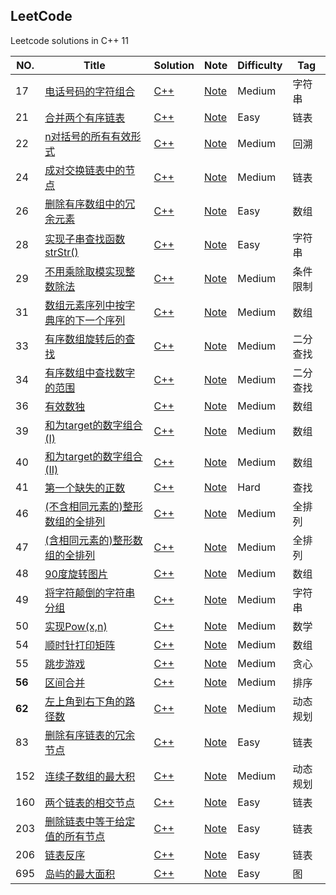 ## LeetCode


Leetcode solutions in C++ 11

|NO.|Title|Solution|Note|Difficulty|Tag|
|---|-----|--------|----|----------|---|
|17|[电话号码的字符组合](https://leetcode.com/problems/letter-combinations-of-a-phone-number/description/)|[C++](https://leetcode.com/problems/letter-combinations-of-a-phone-number/discuss/8097/My-iterative-sollution-very-simple-under-15-lines)|[Note](17.Letter%20Combinations%20of%20a%20Phone%20Number/README.md)|Medium|字符串|
|21|[合并两个有序链表](https://leetcode.com/problems/merge-two-sorted-lists/description/)|[C++](21.Merge%20Two%20Sorted%20Lists/21.cpp)|[Note](21.Merge%20Two%20Sorted%20Lists/README.md)|Easy|链表|
|22|[n对括号的所有有效形式](https://leetcode.com/problems/generate-parentheses/description/)|[C++](22.Generate%20Parentheses/22.cpp)|[Note](22.Generate%20Parentheses/README.md)|Medium|回溯|
|24|[成对交换链表中的节点](https://leetcode.com/problems/swap-nodes-in-pairs/description/)|[C++](24.Swap%20Nodes%20in%20Pairs/24.cpp)|[Note](24.Swap%20Nodes%20in%20Pairs/README.md)|Medium|链表|
|26|[删除有序数组中的冗余元素](https://leetcode.com/problems/remove-duplicates-from-sorted-array/description/)|[C++](26.Remove%20Duplicates%20from%20Sorted%20Array/26.cpp)|[Note](26.Remove%20Duplicates%20from%20Sorted%20Array/README.md)|Easy|数组|
|28|[实现子串查找函数strStr()](https://leetcode.com/problems/implement-strstr/description/)|[C++](28.Implement%20strStr/28.cpp)|[Note](28.Implement%20strStr/README.md)|Easy|字符串|
|29|[不用乘除取模实现整数除法](https://leetcode.com/problems/divide-two-integers/description/)|[C++](29.Divide%20Two%20Integers/29.cpp)|[Note](29.Divide%20Two%20Integers/README.md)|Medium|条件限制|
|31|[数组元素序列中按字典序的下一个序列](https://leetcode.com/problems/next-permutation/description/)|[C++](31.Next%20Permutation/31.cpp)|[Note](31.Next%20Permutation/README.md)|Medium|数组|
|33|[有序数组旋转后的查找](https://leetcode.com/problems/search-in-rotated-sorted-array/description/)|[C++](33.Search%20in%20Rotated%20Sorted%20Array/33.cpp)|[Note](33.Search%20in%20Rotated%20Sorted%20Array/README.md)|Medium|二分查找|
|34|[有序数组中查找数字的范围](https://leetcode.com/problems/search-for-a-range/description/)|[C++](34.Search%20for%20a%20Range/34.cpp)|[Note](34.Search%20for%20a%20Range/README.md)|Medium|二分查找|
|36|[有效数独](https://leetcode.com/problems/valid-sudoku/description/)|[C++](36.Valid%20Sudoku/36.cpp)|[Note](36.Valid%20Sudoku/README.md)|Medium|数组|
|39|[和为target的数字组合(I)](https://leetcode.com/problems/combination-sum/description/)|[C++](39.Combination%20Sum/39.cpp)|[Note](39.Combination%20Sum/README.md)|Medium|数组|
|40|[和为target的数字组合(II)](https://leetcode.com/problems/combination-sum-ii/description/)|[C++](40.Combination%20Sum%20II/40.cpp)|[Note](40.Combination%20Sum%20II/README.md)|Medium|数组|
|41|[第一个缺失的正数](https://leetcode.com/problems/first-missing-positive/discuss/)|[C++](41.First%20Missing%20Positive/41.cpp)|[Note](41.First%20Missing%20Positive/README.md)|Hard|查找|
|46|[(不含相同元素的)整形数组的全排列](https://leetcode.com/problems/permutations/description/)|[C++](46.Permutations/46.cpp)|[Note](46.Permutations/README.md)|Medium|全排列|
|47|[(含相同元素的)整形数组的全排列](https://leetcode.com/problems/permutations-ii/description/)|[C++](47.Permutations%20II/47.cpp)|[Note](47.Permutations%20II/README.md)|Medium|全排列|
|48|[90度旋转图片](https://leetcode.com/problems/rotate-image/description/)|[C++](48.Rotate%20Image/48.cpp)|[Note](48.Rotate%20Image/README.md)|Medium|数组|
|49|[将字符颠倒的字符串分组](https://leetcode.com/problems/group-anagrams/description/)|[C++](49.Group%20Anagrams/49.cpp)|[Note](49.Group%20Anagrams/README.md)|Medium|字符串|
|50|[实现Pow(x,n)](https://leetcode.com/problems/powx-n/description/)|[C++](50.Pow\(x,n\)/50.cpp)|[Note](50.Pow\(x,n\)/README.md)|Medium|数学|
|54|[顺时针打印矩阵](https://leetcode.com/problems/spiral-matrix/description/)|[C++](54.Spiral%20Matrix/54.cpp)|[Note](54.Spiral%20Matrix/README.md)|Medium|数组|
|55|[跳步游戏](https://leetcode.com/problems/jump-game/description/)|[C++](55.Jump%20Game/55.cpp)|[Note](55.Jump%20Game/README.md)|Medium|贪心|
|**56**|[区间合并](https://leetcode.com/problems/merge-intervals/description/)|[C++](56.Merge%20Intervals/56.cpp)|[Note](56.Merge%20Intervals/README.md)|Medium|排序|
|**62**|[左上角到右下角的路径数](https://leetcode.com/problems/unique-paths/description/)|[C++](62.Unique%20Paths/62.cpp)|[Note](62.Unique%20Paths/README.md)|Medium|动态规划|
|83|[删除有序链表的冗余节点](https://leetcode.com/problems/remove-duplicates-from-sorted-list/description/)|[C++](83.Remove%20Duplicates%20from%20Sorted%20List/83.cpp)|[Note](83.Remove%20Duplicates%20from%20Sorted%20List/README.md)|Easy|链表|
|152|[连续子数组的最大积](https://leetcode.com/problems/maximum-product-subarray/description/)|[C++](152.Maximum%20Product%20Subarray/152.cpp)|[Note](152.Maximum%20Product%20Subarray/README.md)|Medium|动态规划|
|160|[两个链表的相交节点](https://leetcode.com/problems/intersection-of-two-linked-lists/description/)|[C++](160.Intersection%20of%20Two%20Linked%20Lists/160.cpp)|[Note](160.Intersection%20of%20Two%20Linked%20Lists/README.md)|Easy|链表|
|203|[删除链表中等于给定值的所有节点](https://leetcode.com/problems/remove-linked-list-elements/description/)|[C++](203.Remove%20Linked%20List%20Elements/203.cpp)|[Note](203.Remove%20Linked%20List%20Elements/README.md)|Easy|链表|
|206|[链表反序](https://leetcode.com/problems/reverse-linked-list/description/)|[C++](206.Reverse%20Linked%20List/206.cpp)|[Note](206.Reverse%20Linked%20List/README.md)|Easy|链表|
|695|[岛屿的最大面积](https://leetcode.com/problems/max-area-of-island/description/)|[C++](695.Max%20Area%20of%20Island/695.cpp)|[Note](695.Max%20Area%20of%20Island/README.md)|Easy|图|